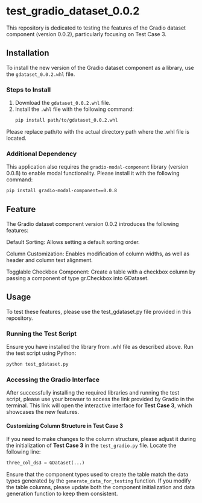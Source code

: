 # test_gradio_dataset_0.0.2
This repository is dedicated to testing the features of the Gradio dataset component (version 0.0.2), particularly focusing on Test Case 3. 
## Installation

To install the new version of the Gradio dataset component as a library, use the `gdataset_0.0.2.whl` file.

### Steps to Install
1. Download the `gdataset_0.0.2.whl` file.
2. Install the `.whl` file with the following command:
   ```bash
   pip install path/to/gdataset_0.0.2.whl
   ```
Please replace path/to with the actual directory path where the .whl file is located.

### Additional Dependency

This application also requires the `gradio-modal-component` library (version 0.0.8) to enable modal functionality. Please install it with the following command:

  ```bash
  pip install gradio-modal-component==0.0.8
  ```

## Feature

The Gradio dataset component version 0.0.2 introduces the following features:

Default Sorting: Allows setting a default sorting order.

Column Customization: Enables modification of column widths, as well as header and column text alignment.

Togglable Checkbox Component: Create a table with a checkbox column by passing a component of type gr.Checkbox into GDataset.

## Usage

To test these features, please use the test_gdataset.py file provided in this repository.

### Running the Test Script
Ensure you have installed the library from .whl file as described above.
Run the test script using Python:
   ```bash
   python test_gdataset.py
   ```

### Accessing the Gradio Interface

After successfully installing the required libraries and running the test script, please use your browser to access the link provided by Gradio in the terminal. This link will open the interactive interface for **Test Case 3**, which showcases the new features.

#### Customizing Column Structure in Test Case 3

If you need to make changes to the column structure, please adjust it during the initialization of **Test Case 3** in the `test_gradio.py` file. Locate the following line:

```python
three_col_ds3 = GDataset(...)
```
Ensure that the component types used to create the table match the data types generated by the `generate_data_for_testing` function. If you modify the table columns, please update both the component initialization and data generation function to keep them consistent.
